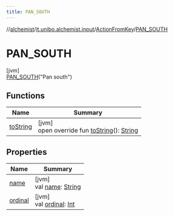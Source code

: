 ```yaml
---
title: PAN_SOUTH
---
```

//[alchemist](../../../../index.html)/[it.unibo.alchemist.input](../../index.html)/[ActionFromKey](../index.html)/[PAN_SOUTH](index.html)



# PAN_SOUTH



[jvm]\
[PAN_SOUTH](index.html)("Pan south")



## Functions


| Name | Summary |
|---|---|
| [toString](../to-string.html) | [jvm]<br>open override fun [toString](../to-string.html)(): [String](https://kotlinlang.org/api/latest/jvm/stdlib/kotlin/-string/index.html) |


## Properties


| Name | Summary |
|---|---|
| [name](name.html) | [jvm]<br>val [name](name.html): [String](https://kotlinlang.org/api/latest/jvm/stdlib/kotlin/-string/index.html) |
| [ordinal](ordinal.html) | [jvm]<br>val [ordinal](ordinal.html): [Int](https://kotlinlang.org/api/latest/jvm/stdlib/kotlin/-int/index.html) |

